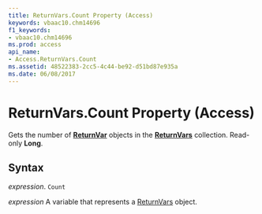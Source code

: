 ```yaml
---
title: ReturnVars.Count Property (Access)
keywords: vbaac10.chm14696
f1_keywords:
- vbaac10.chm14696
ms.prod: access
api_name:
- Access.ReturnVars.Count
ms.assetid: 48522383-2cc5-4c44-be92-d51bd87e935a
ms.date: 06/08/2017
---
```



# ReturnVars.Count Property (Access)

Gets the number of  **[ReturnVar](Access.ReturnVar.md)** objects in the **[ReturnVars](Access.ReturnVars.md)** collection. Read-only **Long**.


## Syntax

 _expression_. `Count`

 _expression_ A variable that represents a [ReturnVars](./Access.ReturnVars.md) object.


